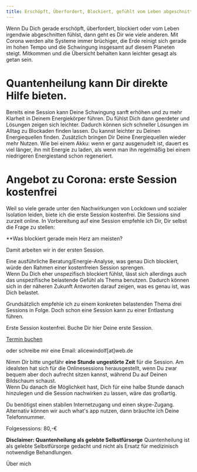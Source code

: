 ```yaml
---
title: Erschöpft, Überfordert, Blockiert, gefühlt vom Leben abgeschnitten?
---
```

Wenn Du Dich gerade erschöpft, überfordert, blockiert oder vom Leben irgendwie abgeschnitten fühlst, dann geht es Dir wie viele anderen. Mit Corona werden alte Systeme immer brüchiger, die Erde reinigt sich gerade im hohen Tempo und die Schwingung insgesamt auf diesem Planeten steigt. Mitkommen und die Übersicht behalten kann leichter gesagt als getan sein. 

# Quantenheilung kann Dir direkte Hilfe bieten. 
Bereits eine Session kann Deine Schwingung sanft erhöhen und zu mehr Klarheit in Deinem Energiekörper führen. Du fühlst Dich dann geerdeter und Lösungen zeigen sich leichter. Dadurch können sich schneller Lösungen im Alltag zu Blockaden finden lassen. Du kannst leichter zu Deinen Energiequellen finden. Zusätzlich bringen Dir Deine Energiequellen wieder mehr Nutzen. Wie bei einem Akku: wenn er ganz ausgenudelt ist, dauert es viel länger, ihn mit Energie zu laden, als wenn man ihn regelmäßig bei einem niedrigeren Energiestand schon regeneriert.

# Angebot zu Corona: erste Session kostenfrei
Weil so viele gerade unter den Nachwirkungen von Lockdown und sozialer Isolation leiden, biete ich die erste Session kostenfrei. Die Sessions sind zurzeit online. 
In Vorbereitung auf eine Session empfehle ich Dir, Dir selbst die Frage zu stellen:

**Was blockiert gerade mein Herz am meisten? 

Damit arbeiten wir in der ersten Session. 

Eine ausführliche Beratung/Energie-Analyse, was genau Dich blockiert, würde den Rahmen einer kostenfreien Session sprengen.  
Wenn Du Dich eher unspezifisch blockiert fühlst, lässt sich allerdings auch das unspezifische belastende Gefühl als Thema benutzen. Dadurch können sich in der näheren Zukunft Antworten darauf zeigen, was es genau ist, was Dich belastet.   

Grundsätzlich empfehle ich zu einem konkreten belastenden Thema drei Sessions in Folge. Doch schon eine Session kann zu einer Entlastung führen. 

Erste Session kostenfrei.
Buche Dir hier Deine erste Session.

[Termin buchen](https://alicewindolf.youcanbook.me)

oder schreibe mir eine Email: alicewindolf[at]web.de


Nimm Dir bitte ungefähr **eine Stunde ungestörte Zeit** für die Session. Am idealsten hat sich für die Onlinesessions herausgestellt, wenn Du zwar bequem aber doch aufrecht sitzen kannst, während Du auf Deinen Bildschaum schaust.  
Wenn Du danach die Möglichkeit hast, Dich für eine halbe Stunde danach hinzulegen und die Session nachwirken zu lassen, wäre das großartig. 

Du benötigst einen stabilen Internetzugang und einen skype-Zugang. Alternativ können wir auch what's app nutzen, dann bräuchte ich Deine Telefonnummer.  

Folgesessions: 80,-€

**Disclaimer: Quantenheilung als gelebte Selbstfürsorge**
Quantenheilung ist als gelebte Selbstfürsorge gedacht und nicht als Ersatz für medizinisch notwendige Behandlungen. 

Über mich



